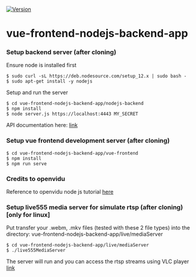 
[![Version](https://badge.fury.io/gh/tterb%2FHyde.svg)]()
# vue-frontend-nodejs-backend-app

### Setup backend server (after cloning)
Ensure node is installed first
```
$ sudo curl -sL https://deb.nodesource.com/setup_12.x | sudo bash -
$ sudo apt-get install -y nodejs
```
Setup and run the server
```
$ cd vue-frontend-nodejs-backend-app/nodejs-backend
$ npm install
$ node server.js https://localhost:4443 MY_SECRET
```
API documentation here: [link](https://docs.google.com/document/d/1QOctNGe9xRQrzgp_gkEX_eVE41ymubZAy8pi03vsQvM/edit)

### Setup vue frontend development server (after cloning)
```
$ cd vue-frontend-nodejs-backend-app/vue-frontend
$ npm install
$ npm run serve
```
### Credits to openvidu
Reference to openvidu node js tutorial [here](https://docs.openvidu.io/en/2.14.0/tutorials/openvidu-js-node/)

### Setup live555 media server for simulate rtsp (after cloning) [only for linux]

Put transfer your .webm, .mkv files (tested with these 2 file types) into the directory: vue-frontend-nodejs-backend-app/live/mediaServer
```
$ cd vue-frontend-nodejs-backend-app/live/mediaServer
$ ./live555MediaServer 
```
The server will run and you can access the rtsp streams using VLC player [link](https://flir.custhelp.com/app/answers/detail/a_id/1053/~/vlc-media-player---display-and-record-a-video-stream-%28automation-cameras%29)



